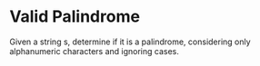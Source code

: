 #   Valid Palindrome
Given a string s, determine if it is a palindrome, 
considering only alphanumeric characters and ignoring cases.